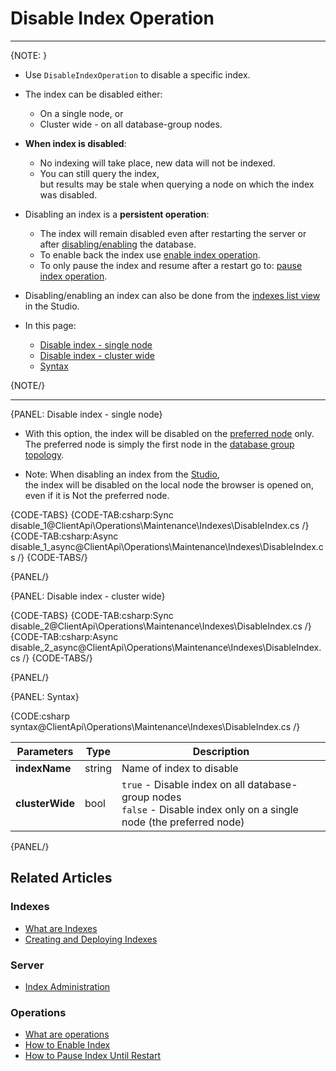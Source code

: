 # Disable Index Operation

 ---

{NOTE: }

* Use `DisableIndexOperation` to disable a specific index.  

* The index can be disabled either:  
  * On a single node, or  
  * Cluster wide - on all database-group nodes.  

* __When index is disabled__:  
  * No indexing will take place, new data will not be indexed.  
  * You can still query the index,  
    but results may be stale when querying a node on which the index was disabled.  

* Disabling an index is a __persistent operation__:
    * The index will remain disabled even after restarting the server or after [disabling/enabling](../../../../client-api/operations/server-wide/toggle-databases-state) the database.
    * To enable back the index use [enable index operation](../../../../client-api/operations/maintenance/indexes/enable-index).
    * To only pause the index and resume after a restart go to: [pause index operation](../../../../client-api/operations/maintenance/indexes/stop-index).

* Disabling/enabling an index can also be done from the [indexes list view](../../../../studio/database/indexes/indexes-list-view#indexes-list-view---actions) in the Studio. 

* In this page:
    * [Disable index - single node](../../../../client-api/operations/maintenance/indexes/disable-index#disable-index---single-node)
    * [Disable index - cluster wide](../../../../client-api/operations/maintenance/indexes/disable-index#disable-index---cluster-wide)
    * [Syntax](../../../../client-api/operations/maintenance/indexes/disable-index#syntax)

{NOTE/}

---

{PANEL: Disable index - single node}

* With this option, the index will be disabled on the [preferred node](../../../../client-api/configuration/load-balance/overview#the-preferred-node) only.  
  The preferred node is simply the first node in the [database group topology](../../../../studio/database/settings/manage-database-group).

* Note: When disabling an index from the [Studio](../../../../studio/database/indexes/indexes-list-view#indexes-list-view---actions),  
  the index will be disabled on the local node the browser is opened on, even if it is Not the preferred node.

{CODE-TABS}
{CODE-TAB:csharp:Sync disable_1@ClientApi\Operations\Maintenance\Indexes\DisableIndex.cs /}
{CODE-TAB:csharp:Async disable_1_async@ClientApi\Operations\Maintenance\Indexes\DisableIndex.cs /}
{CODE-TABS/}

{PANEL/}

{PANEL: Disable index - cluster wide}

{CODE-TABS}
{CODE-TAB:csharp:Sync disable_2@ClientApi\Operations\Maintenance\Indexes\DisableIndex.cs /}
{CODE-TAB:csharp:Async disable_2_async@ClientApi\Operations\Maintenance\Indexes\DisableIndex.cs /}
{CODE-TABS/}

{PANEL/}

{PANEL: Syntax}

{CODE:csharp syntax@ClientApi\Operations\Maintenance\Indexes\DisableIndex.cs /}

| Parameters | Type | Description |
| - | - | - |
| **indexName** | string | Name of index to disable |
| **clusterWide** | bool | `true` - Disable index on all database-group nodes<br>`false` - Disable index only on a single node (the preferred node) |

{PANEL/}

## Related Articles

### Indexes

- [What are Indexes](../../../../indexes/what-are-indexes)
- [Creating and Deploying Indexes](../../../../indexes/creating-and-deploying)

### Server

- [Index Administration](../../../../server/administration/index-administration)

### Operations

- [What are operations](../../../../client-api/operations/what-are-operations)
- [How to Enable Index](../../../../client-api/operations/maintenance/indexes/enable-index)
- [How to Pause Index Until Restart](../../../../client-api/operations/maintenance/indexes/stop-index)
